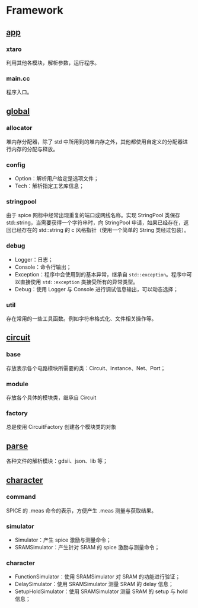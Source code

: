 # Framework

## [app](./app/README.md)

### xtaro

利用其他各模块，解析参数，运行程序。

### main.cc

程序入口。



## [global](./global/README.md)

### allocator

堆内存分配器，除了 std 中所用到的堆内存之外，其他都使用自定义的分配器进行内存的分配与释放。

### config

- Option：解析用户给定是选项文件；
- Tech：解析指定工艺库信息；

### stringpool

由于 spice 网标中经常出现重复的端口或网线名称。实现 StringPool 类保存 std::string，当需要获得一个字符串时，向 StringPool 申请，如果已经存在，返回已经存在的 std::string 的 c 风格指针（使用一个简单的 String 类经过包装）。

### debug

- Logger：日志；
- Console：命令行输出；
- Exception：程序中会使用到的基本异常，继承自 `std::exception`。程序中可以直接使用 `std::exception` 类接受所有的异常类型。
- Debug：使用 Logger 与 Console 进行调试信息输出，可以动态选择；

### util

存在常用的一些工具函数。例如字符串格式化、文件相关操作等。



## [circuit](./circuit/README.md)

### base

存放表示各个电路模块所需要的类：Circuit、Instance、Net、Port；

### module

存放各个具体的模块类，继承自 Circuit

### factory

总是使用 CircuitFactory 创建各个模块类的对象



## [parse](./parse/README.md)

各种文件的解析模块：gdsii、json、lib 等；



## [character](./character/README.md)

### command

SPICE 的 .meas 命令的表示，方便产生 .meas 测量与获取结果。

### simulator

- Simulator：产生 spice 激励与测量命令；
- SRAMSimulator：产生针对 SRAM 的 spice  激励与测量命令；

### character

- FunctionSimulator：使用 SRAMSimulator 对 SRAM 的功能进行验证；
- DelaySimulator：使用 SRAMSimulator 测量 SRAM 的 delay 信息；
- SetupHoldSimulator：使用 SRAMSimulator 测量 SRAM 的 setup 与 hold 信息；

